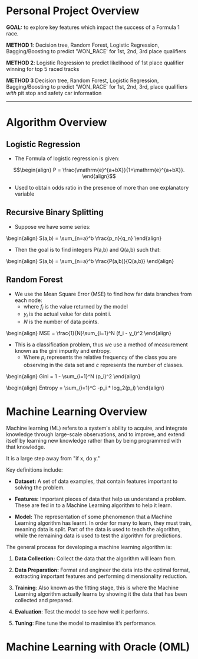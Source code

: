 # Personal Project Overview

**GOAL:** to explore key features which impact the success of a Formula 1 race.

**METHOD 1**: Decision tree, Random Forest, Logistic Regression, Bagging/Boosting to predict 'WON_RACE' for 1st, 2nd, 3rd place qualifiers

**METHOD 2**: Logistic Regression to predict likelihood of 1st place qualifier winning for top 5 raced tracks

**METHOD 3** Decision tree, Random Forest, Logistic Regression, Bagging/Boosting to predict 'WON_RACE' for 1st, 2nd, 3rd, place qualifiers *with* pit stop and safety car information

------------------------------------------------------------------------

# Algorithm Overview

## Logistic Regression

-   The Formula of logistic regression is given:

$$\begin{align} Ρ = \frac{\mathrm{e}^{a+bX}}{1+\mathrm{e}^{a+bX}}. \end{align}$$

-   Used to obtain odds ratio in the presence of more than one explanatory variable

## Recursive Binary Splitting

-   Suppose we have some series:

\\begin{align} S(a,b) = \\sum\_{n=a}^b \\frac{p_n}{q_n} \\end{align}

-   Then the goal is to find integers P(a,b) and Q(a,b) such that:

\\begin{align} S(a,b) = \\sum\_{n=a}^b \\frac{P(a,b)}{Q(a,b)} \\end{align}

## Random Forest

-   We use the Mean Square Error (MSE) to find how far data branches from each node:
    -   where $f_i$ is the value returned by the model
    -   $y_i$ is the actual value for data point i.
    -   $N$ is the number of data points.

\\begin{align} MSE = \\frac{1}{N}\\sum\_{i=1}^N (f_i - y_i)^2 \\end{align}

-   This is a classification problem, thus we use a method of measurement known as the gini impurity and entropy.
    -   Where $p_i$ represents the relative frequency of the class you are observing in the data set and $c$ represents the number of classes.

\\begin{align} Gini = 1 - \\sum\_{i=1}^N (p_i)^2 \\end{align}

\\begin{align} Entropy = \\sum\_{i=1}^C -p_i \* log_2(p_i) \\end{align}

# Machine Learning Overview

Machine learning (ML) refers to a system's ability to acquire, and integrate knowledge through large-scale observations, and to improve, and extend itself by learning new knowledge rather than by being programmed with that knowledge.

It is a large step away from "if x, do y."

Key definitions include:

-   **Dataset:** A set of data examples, that contain features important to solving the problem.

-   **Features:** Important pieces of data that help us understand a problem. These are fed in to a Machine Learning algorithm to help it learn.

-   **Model:** The representation of some phenomenon that a Machine Learning algorithm has learnt. In order for many to learn, they must train, meaning data is split. Part of the data is used to teach the algorithm, while the remaining data is used to test the algorithm for predictions.

The general process for developing a machine learning algorithm is:

1.  **Data Collection:** Collect the data that the algorithm will learn from.

2.  **Data Preparation:** Format and engineer the data into the optimal format, extracting important features and performing dimensionality reduction.

3.  **Training**: Also known as the fitting stage, this is where the Machine Learning algorithm actually learns by showing it the data that has been collected and prepared.

4.  **Evaluation**: Test the model to see how well it performs.

5.  **Tuning**: Fine tune the model to maximise it’s performance.

# Machine Learning with Oracle (OML)
